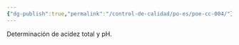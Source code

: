 ```yaml
---
{"dg-publish":true,"permalink":"/control-de-calidad/po-es/poe-cc-004/"}
---
```


Determinación de acidez total y pH.